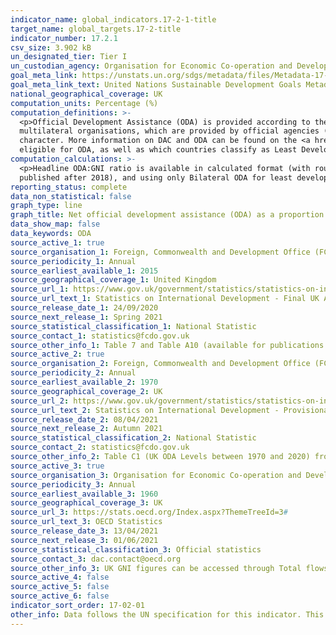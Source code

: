 ```yaml
---
indicator_name: global_indicators.17-2-1-title
target_name: global_targets.17-2-title
indicator_number: 17.2.1
csv_size: 3.902 kB
un_designated_tier: Tier I
un_custodian_agency: Organisation for Economic Co-operation and Development (OECD)
goal_meta_link: https://unstats.un.org/sdgs/metadata/files/Metadata-17-02-01.pdf
goal_meta_link_text: United Nations Sustainable Development Goals Metadata (PDF 206 KB)
national_geographical_coverage: UK
computation_units: Percentage (%)
computation_definitions: >-
  <p>Official Development Assistance (ODA) is provided according to the standardised definitions and methodologies of the Organisation for Economic Cooperation and Development’s (OECD) Development Assistance Committee (DAC). ODA is defined as resource flows to developing countries and
  multilateral organisations, which are provided by official agencies (e.g. the UK Government) or their executive agencies, where each transaction is administered with the promotion of the economic development and welfare of developing countries as its main objective and is concessional in
  character. More information on DAC and ODA can be found on the <a href="http://www.oecd.org/development/financing-sustainable-development/development-finance-standards/officialdevelopmentassistancedefinitionandcoverage.htm">OECD website</a>). </p> <p>For the current list of countries
  eligible for ODA, as well as which countries classify as Least Developed, visit the <a href="https://www.oecd.org/dac/financing-sustainable-development/development-finance-standards/daclist.htm">OECD website</a> </p> <p>GNI refers to Gross National Income.</p>
computation_calculations: >-
  <p>Headline ODA:GNI ratio is available in calculated format (with rounding) from Table C1 in Source 2. Least developed countries ODA:GNI ratio has been calculated in two versions - using the sum of Bilateral and Imputed Multilateral Shares ODA (Imputed Multilateral shares are not
  published after 2018), and using only Bilateral ODA for least developed countries (see Source 1). Calculation is performed as (ODA/GNI) * 100.</p> <p>GNI figures are obtained from Source 3.</p>
reporting_status: complete
data_non_statistical: false
graph_type: line
graph_title: Net official development assistance (ODA) as a proportion of gross national income (GNI)
data_show_map: false
data_keywords: ODA
source_active_1: true
source_organisation_1: Foreign, Commonwealth and Development Office (FCDO) (formerly Department for International Development)
source_periodicity_1: Annual
source_earliest_available_1: 2015
source_geographical_coverage_1: United Kingdom
source_url_1: https://www.gov.uk/government/statistics/statistics-on-international-development-final-uk-aid-spend-2019
source_url_text_1: Statistics on International Development - Final UK Aid Spend 2019
source_release_date_1: 24/09/2020
source_next_release_1: Spring 2021
source_statistical_classification_1: National Statistic
source_contact_1: statistics@fcdo.gov.uk 
source_other_info_1: Table 7 and Table A10 (available for publications < 2019). Historic data can be found through the [Statistics on International Development page](https://www.gov.uk/government/collections/statistics-on-international-development).
source_active_2: true
source_organisation_2: Foreign, Commonwealth and Development Office (FCDO) (formerly Department for International Development)
source_periodicity_2: Annual
source_earliest_available_2: 1970
source_geographical_coverage_2: UK
source_url_2: https://www.gov.uk/government/statistics/statistics-on-international-development-provisional-uk-aid-spend-2020
source_url_text_2: Statistics on International Development - Provisional UK Aid Spend 2020
source_release_date_2: 08/04/2021
source_next_release_2: Autumn 2021
source_statistical_classification_2: National Statistic
source_contact_2: statistics@fcdo.gov.uk 
source_other_info_2: Table C1 (UK ODA Levels between 1970 and 2020) from Statistics on International Development Provisional UK Aid Spend 2020 - accompanying tables
source_active_3: true
source_organisation_3: Organisation for Economic Co-operation and Development (OECD)
source_periodicity_3: Annual
source_earliest_available_3: 1960
source_geographical_coverage_3: UK
source_url_3: https://stats.oecd.org/Index.aspx?ThemeTreeId=3#
source_url_text_3: OECD Statistics
source_release_date_3: 13/04/2021
source_next_release_3: 01/06/2021
source_statistical_classification_3: Official statistics
source_contact_3: dac.contact@oecd.org
source_other_info_3: UK GNI figures can be accessed through Total flows by donor option [DAC1], customising by United Kingdom, national currency, and desired date span options.
source_active_4: false
source_active_5: false
source_active_6: false
indicator_sort_order: 17-02-01
other_info: Data follows the UN specification for this indicator. This indicator has been identified in collaboration with topic experts.
---
```

